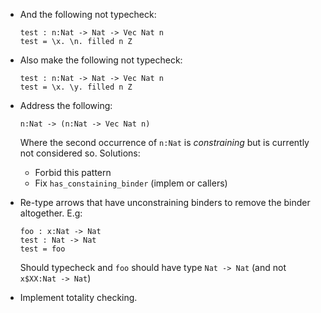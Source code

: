 
- And the following not typecheck:
    ```
    test : n:Nat -> Nat -> Vec Nat n
    test = \x. \n. filled n Z
    ```

- Also make the following not typecheck:
    ```
    test : n:Nat -> Nat -> Vec Nat n
    test = \x. \y. filled n Z
    ```

- Address the following:
    ```
    n:Nat -> (n:Nat -> Vec Nat n)
    ```
    Where the second occurrence of `n:Nat` is _constraining_ but
    is currently not considered so. Solutions:
    - Forbid this pattern
    - Fix `has_constaining_binder` (implem or callers)

- Re-type arrows that have unconstraining binders to remove the
  binder altogether. E.g:
  ```
  foo : x:Nat -> Nat
  test : Nat -> Nat
  test = foo
  ```
  Should typecheck and `foo` should have type `Nat -> Nat`
  (and not `x$XX:Nat -> Nat`)

- Implement totality checking.
